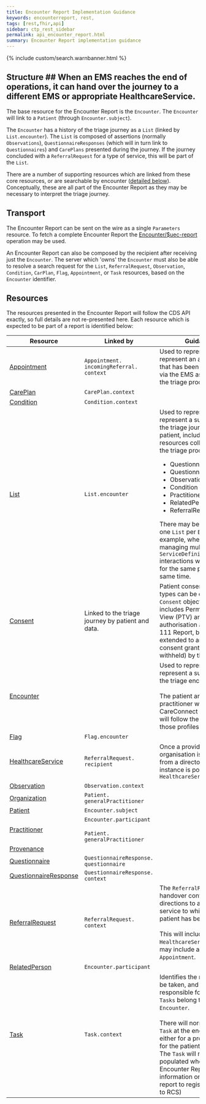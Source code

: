 ```yaml
---
title: Encounter Report Implementation Guidance
keywords: encounterreport, rest,
tags: [rest,fhir,api] 
sidebar: ctp_rest_sidebar
permalink: api_encounter_report.html
summary: Encounter Report implementation guidance     
---
```


{% include custom/search.warnbanner.html %}    
    
## Structure ## When an EMS reaches the end of operations, it can hand over the journey to a different EMS or appropriate HealthcareService.    
    
The base resource for the Encounter Report is the `Encounter`. The `Encounter` will  link to a `Patient` (through `Encounter.subject`).    
    
The `Encounter` has a history of the triage journey as a `List` (linked by `List.encounter`). The `List` is composed of assertions (normally `Observations`), `QuestionnaireResponses` (which will in turn link to `Questionnaires`) and `CarePlans` presented during the journey. If the journey concluded with a `ReferralRequest` for a type of service, this will be part of the `List`.    
    
There are a number of supporting resources which are linked from these core resources, or are searchable by encounter ([detailed below](#Resources)). Conceptually, these are all part of the Encounter Report as they may be necessary to interpret the triage journey.    
    
## Transport ##
The Encounter Report can be sent on the wire as a single `Parameters` resource. To fetch a complete Encounter Report the [Encounter/$uec-report](api_post_uec_report.html) operation may be used.  
   
An Encounter Report can also be composed by the recipient after receiving just the `Encounter`. The server which 'owns' the `Encounter` must also be able to resolve a search request for the `List`, `ReferralRequest`, `Observation`, `Condition`, `CarPlan`, `Flag`, `Appointment`, or `Task` resources, based on the `Encounter` identifier.    
    
## Resources ##    
The resources presented in the Encounter Report will follow the CDS API exactly, so full details are not re-presented here. Each resource which is expected to be part of a report is identified below:    
    
<table style="min-width:100%;width:100%">    
<thead>    
<tr>    
<th>Resource</th>    
<th>Linked by</th>    
<th>Guidance</th>    
</tr>    
</thead>    
<tbody>    
<tr>    
  <td><a href="https://www.hl7.org/fhir/STU3/appointment.html">Appointment</a></td>    
  <td><code>Appointment.<wbr>incomingReferral.<wbr>context</code></td>    
  <td>Used to represent represent an appointment that has been generated via the EMS as a result of the triage process.</td>    
</tr>    
<tr>    
  <td><a href="api_care_plan.html">CarePlan</a></td>    
  <td><code>CarePlan.<wbr>context</code></td>    
  <td></td>    
</tr>    
<tr>    
  <td><a href="api_condition.html">Condition</a></td>    
  <td><code>Condition.<wbr>context</code></td>    
  <td></td>    
</tr>    
<tr>    
  <td><a href="https://hl7.org/fhir/STU3/list.html">List</a></td>    
  <td><code>List.<wbr>encounter</code></td>    
  <td>    
    Used to represent represent a summary of the triage journey for a patient, including all resources collected during the triage process i.e.:    
    <ul>    
    <li>Questionnaire</li>    
    <li>QuestionnaireResponse</li>    
    <li>Observation</li>    
    <li>Condition</li>    
    <li>Practitioner</li>    
    <li>RelatedPerson</li>    
    <li>ReferralRequest</li>    
    </ul>    
    There may be more than one <code>List</code> per <code>Encounter</code>, for example, where a CDS is managing multiple <code>ServiceDefinition</code> interactions with the EMS for the same patient at the same time.    
  </td>    
</tr>    
<tr>    
  <td><a href="api_consent.html">Consent</a></td>    
  <td>Linked to the triage journey by patient and data.</td>    
  <td>    
   Patient consent of different types can be carried in a <code>Consent</code> object. This includes Permission To View (PTV) and authorisation as per the 111 Report, but can be extended to any type of consent granted (or withheld) by the patient.    
  </td>    
</tr>    
<tr>    
  <td><a href="api_encounter.html">Encounter</a></td>    
  <td></td>    
  <td>    
    Used to represent represent a summary of the triage encounter.    
    <br><br>    
    The patient and practitioner will be CareConnect profiles, and will follow the rules for those profiles    
</td>    
</tr>    
<tr>    
  <td><a href="api_flag.html">Flag</a></td>    
  <td><code>Flag.<wbr>encounter</code></td>    
  <td></td>    
</tr>    
<tr>    
  <td><a href="https://hl7.org/fhir/STU3/healthcareservice.html">HealthcareService</a></td>    
  <td><code>ReferralRequest.<wbr>recipient</code></td>    
  <td>Once a provider organisation is selected from a directory, the instance is populated as a <code>HealthcareService</code></td>    
</tr>    
<tr>    
  <td><a href="api_observation.html">Observation</a></td>    
  <td><code>Observation.<wbr>context</code></td>    
  <td></td>    
</tr>    
<tr>    
  <td><a href="https://hl7.org/fhir/stu3/organization.html">Organization</a></td>    
  <td><code>Patient.<wbr>generalPractitioner</code></td>    
  <td></td>    
</tr>    
<tr>    
  <td><a href="https://hl7.org/fhir/stu3/patient.html">Patient</a></td>    
  <td><code>Encounter.<wbr>subject</code></td>    
  <td></td>    
</tr>    
<tr>    
  <td><a href="https://hl7.org/fhir/stu3/practitioner.html">Practitioner</a></td>    
  <td>    
    <code>Encounter.<wbr>participant</code><br><br>    
    <code>Patient.<wbr>generalPractitioner</code></td>    
  <td></td>    
</tr>    
<tr>    
  <td><a href="api_provenance.html">Provenance</a></td>    
  <td></td>    
  <td></td>    
</tr>    
<tr>    
  <td><a href="api_questionnaire.html">Questionnaire</a></td>    
  <td><code>QuestionnaireResponse.<wbr>questionnaire</code></td>    
  <td></td>    
</tr>    
<tr>    
  <td><a href="api_questionnaire_response.html">QuestionnaireResponse</a></td>    
  <td><code>QuestionnaireResponse.<wbr>context</code></td>    
  <td></td>    
</tr>    
<tr>    
  <td><a href="api_referral_request.html">ReferralRequest</a></td>    
  <td><code>ReferralRequest.<wbr>context</code></td>    
  <td>    
    The <code>ReferralRequest</code> at handover contains directions to an actual service to which the patient has been referred.    
    <br><br>    
    This will include a specific <code>HealthcareService</code>, and may include an <code>Appointment</code>.    
</td>    
</tr>    
<tr>    
  <td><a href="https://hl7.org/fhir/stu3/relatedperson.html">RelatedPerson</a></td>    
  <td><code>Encounter.<wbr>participant</code></td>    
  <td></td>    
</tr>    
<tr>    
  <td><a href="https://www.hl7.org/fhir/stu3/task.html">Task</a></td>    
  <td><code>Task.<wbr>context</code></td>    
  <td>    
      Identifies the next action to be taken, and who is responsible for that action. <code>Tasks</code> belong to the <code>Encounter</code>.    
      <br><br>    
      There will normally be a <code>Task</code> at the end of triage - either for a professional, or for the patient, to carry out. The <code>Task</code> will not be populated where the Encounter Report is for information only (e.g. report to registered GP, or to RCS)    
  </td>    
</tr>    
</tbody>    
</table>
<!--stackedit_data:
eyJoaXN0b3J5IjpbNTE3NjQzNTc1LDE0MzgxMzA3ODksLTE3MD
MzNzAxNjEsLTI0NjAxMjc2MCwxNzY1MTUzNjY0LC0xNjgxNjk5
MTE2LDI3OTkyOTI3OCwyMTM5MTg4MDIxXX0=
-->